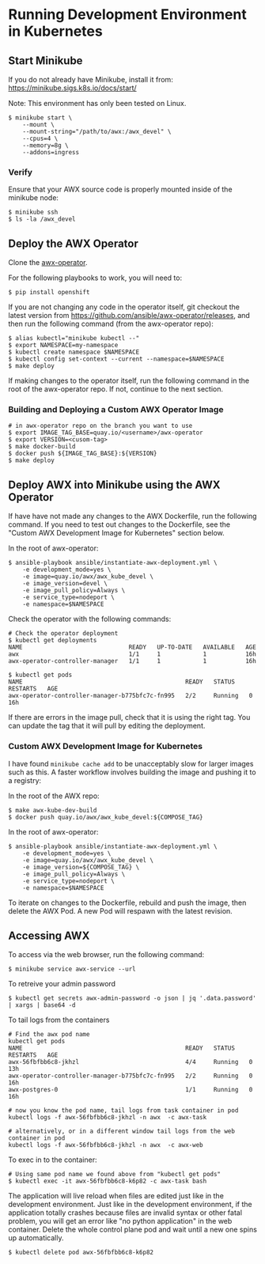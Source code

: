 # Running Development Environment in Kubernetes

## Start Minikube

If you do not already have Minikube, install it from:
https://minikube.sigs.k8s.io/docs/start/

Note: This environment has only been tested on Linux.

```
$ minikube start \
    --mount \
    --mount-string="/path/to/awx:/awx_devel" \
    --cpus=4 \
    --memory=8g \
    --addons=ingress
```

### Verify

Ensure that your AWX source code is properly mounted inside of the minikube node:

```
$ minikube ssh
$ ls -la /awx_devel
```

## Deploy the AWX Operator

Clone the [awx-operator](https://github.com/ansible/awx-operator).

For the following playbooks to work, you will need to:

```
$ pip install openshift
```

If you are not changing any code in the operator itself, git checkout the latest version from https://github.com/ansible/awx-operator/releases, and then run the following command (from the awx-operator repo):

```
$ alias kubectl="minikube kubectl --"
$ export NAMESPACE=my-namespace
$ kubectl create namespace $NAMESPACE
$ kubectl config set-context --current --namespace=$NAMESPACE
$ make deploy

```

If making changes to the operator itself, run the following command in the root
of the awx-operator repo. If not, continue to the next section.

### Building and Deploying a Custom AWX Operator Image

```
# in awx-operator repo on the branch you want to use
$ export IMAGE_TAG_BASE=quay.io/<username>/awx-operator
$ export VERSION=<cusom-tag>
$ make docker-build
$ docker push ${IMAGE_TAG_BASE}:${VERSION}
$ make deploy
```

## Deploy AWX into Minikube using the AWX Operator

If have have not made any changes to the AWX Dockerfile, run the following
command. If you need to test out changes to the Dockerfile, see the
"Custom AWX Development Image for Kubernetes" section below.

In the root of awx-operator:

```
$ ansible-playbook ansible/instantiate-awx-deployment.yml \
    -e development_mode=yes \
    -e image=quay.io/awx/awx_kube_devel \
    -e image_version=devel \
    -e image_pull_policy=Always \
    -e service_type=nodeport \
    -e namespace=$NAMESPACE
```
Check the operator with the following commands:

```
# Check the operator deployment
$ kubectl get deployments
NAME                              READY   UP-TO-DATE   AVAILABLE   AGE
awx                               1/1     1            1           16h
awx-operator-controller-manager   1/1     1            1           16h

$ kubectl get pods
NAME                                              READY   STATUS    RESTARTS   AGE
awx-operator-controller-manager-b775bfc7c-fn995   2/2     Running   0          16h
```

If there are errors in the image pull, check that it is using the right tag. You can update the tag that it will pull by editing the deployment.

### Custom AWX Development Image for Kubernetes

I have found `minikube cache add` to be unacceptably slow for larger images such
as this. A faster workflow involves building the image and pushing it to a
registry:

In the root of the AWX repo:

```
$ make awx-kube-dev-build
$ docker push quay.io/awx/awx_kube_devel:${COMPOSE_TAG}
```

In the root of awx-operator:

```
$ ansible-playbook ansible/instantiate-awx-deployment.yml \
    -e development_mode=yes \
    -e image=quay.io/awx/awx_kube_devel \
    -e image_version=${COMPOSE_TAG} \
    -e image_pull_policy=Always \
    -e service_type=nodeport \
    -e namespace=$NAMESPACE
```

To iterate on changes to the Dockerfile, rebuild and push the image, then delete
the AWX Pod. A new Pod will respawn with the latest revision.

## Accessing AWX

To access via the web browser, run the following command:
```
$ minikube service awx-service --url
```

To retreive your admin password
```
$ kubectl get secrets awx-admin-password -o json | jq '.data.password' | xargs | base64 -d
```

To tail logs from the containers
```
# Find the awx pod name
kubectl get pods
NAME                                              READY   STATUS    RESTARTS   AGE
awx-56fbfbb6c8-jkhzl                              4/4     Running   0          13h
awx-operator-controller-manager-b775bfc7c-fn995   2/2     Running   0          16h
awx-postgres-0                                    1/1     Running   0          16h

# now you know the pod name, tail logs from task container in pod
kubectl logs -f awx-56fbfbb6c8-jkhzl -n awx  -c awx-task

# alternatively, or in a different window tail logs from the web container in pod
kubectl logs -f awx-56fbfbb6c8-jkhzl -n awx  -c awx-web
```

To exec in to the container:
```
# Using same pod name we found above from "kubectl get pods"
$ kubectl exec -it awx-56fbfbb6c8-k6p82 -c awx-task bash
```

The application will live reload when files are edited just like in the development environment. Just like in the development environment, if the application totally crashes because files are invalid syntax or other fatal problem, you will get an error like "no python application" in the web container. Delete the whole control plane pod and wait until a new one spins up automatically.
```
$ kubectl delete pod awx-56fbfbb6c8-k6p82
```
